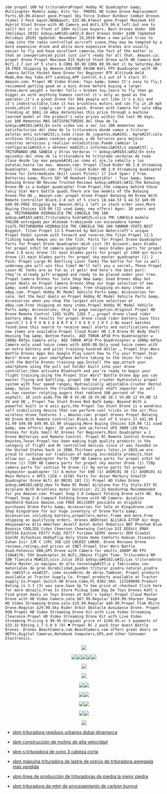 
```
sbm propel 100 hd trituradoraPropel Hobby RC Quadcopter &amp; Multicopter Models &amp; Kits for. PROPEL HD Video Drone Replacement Parts.$9.99.Almost gone.Propel Sky Force Indoor Outdoor Combat Drones (Camo) 2 Pack &quot;NEW&quot; $32.00.Almost gone.Propel Maximum X15 Hybrid Stunt Drone with HD Camera and WiFi.$79.99.6 left.Got one to sell? Get it in front of 160+ million buyers. Best Drones Under 100 [Holidays 2019] &nbsp;&#0183;&#32;9 Best Drones Under $100 [Updated Holidays 2019] Updated: November 18,2019 When a new pilot tries to jump into the radio controlled aircraft scene,they may be tempted by a more expensive drone and while more expensive drones are usually easier to fly and have excellent cameras,the fact of the matter is that an inexperienced pilot just isn’t ready for all that. Amazon.ca: propel drone Propel Maximum X15 Hybrid Stunt Drone with HD Camera And Wifi.2.7 out of 5 stars 8.CDN$ 89.99 CDN$ 89.99.Get it by Saturday,Dec 28.FREE Shipping by Amazon.EACHINE E61HW WiFi FPV Quadcopter with HD Camera Selfie Pocket Nano Drone for Beginner RTF Altitude Hold Mode,One Key Take Off Landing,APP Control.4.2 out of 5 stars 37. Amazon.com: Propel HD Video Drone: Toys &amp; Games It's easy to fly,I reccomend getting good on a mini drone before buying a larger drone,more weight = harder falls = broken toy,learn to fly then go bigger,as with anything humans control it's only as good as the operator,it's a great drone for 80$ people act like it's a dji and it's indestructible,like it has brushless motors and can fly in 20 mph winds,which it simply can't you paid. Drones with Camera for sale eBay Trending at $661.24 eBay determines this price through a machine learned model of the product's sale prices within the last 90 days. Los 100 Momentos MAS SATISFACTORIOS del Show de la. &nbsp;&#0183;&#32;En este video vas a ver los 100 momentos mas satisfactorios del show de la trituradora donde vamos a triturar pelotas anti estr&#233;s,toda clase de juguetes,m&#243;. Agr&#237;cola archivos Utilizamos cookies propias y de terceros para mejorar nuestros servicios y realizar estadisticas.Puede cambiar la configuraci&#243;n u obtener m&#225;s informaci&#243;n aqu&#237; … TRITURANDO UNA SANDIA y Otras Verduras !! &nbsp;&#0183;&#32;En este episodio del show de la trituradora he triturado verduras de toda clase desde las mas peque&#241;as como el ajo,la cebolla y las patatas,hasta las mas. Amazon.com: Propel Cloud Rider HD 2.0 Streaming Quadcopter. Amazon.com: Propel Cloud Rider HD 2.0 Streaming Quadcopter Drone for Intermediate Skill Level Pilots! 17 Inch Span! 2 Free Batteries &amp; Micro SD! VR Headset Compatible! : Toys &amp; Games Batwing Drone HD Review Trusted Reviews &nbsp;&#0183;&#32;The Batwing Drone HD is a budget quadcopter from Propel,the company behind those fancy Star Wars battle quads.There are two models of the Batwing Drone.The HD … Amazon.com: propel drone Propel Batwing Hd Drone With Remote Controller Black.2.8 out of 5 stars 18.$44.53 $ 44.53 $49.99 $49.99.FREE Shipping by Amazon.Only 1 left in stock order soon.More Buying Choices $19.99 (12 used &amp; new offers) Ages: 10 years and up. TRITURADORA HIDRAULICA TMC CANCELA THG 100 &nbsp;&#0183;&#32;Trituradora hidr&#225;ulica TMC CANCELA modelo THG100 entregada por Aldimak trabajando con excavadora Yanmar Vio75.TRITURADORA HIDRAULICA TMC CANCELA THG 100 YANMAR VIO75.BEST Biggest. Titan Propel 13.5 Powered by Native Watercraft’s unique Propel Pedal system with forward and reverse,the Titan Propel 13.5 fishing kayak keeps you on the fish. Parts for Propel Drone Quadcopter Parts for Propel Drone Quadcopter.Wish List (0) Account;.main blades for propel orbit hd camera quadcopter (1) main blades parts for propel atom 1.0 mini drone (3) main blades parts for propel pl 1460 air micro drone (2) main blades parts for propel sky master quadcopter (1) 2 Pack: Propel Large RC Battling Laser Tanks The battle for fun is well underway,who will win this time? We’ll tell you a secret… These Propel Laser RC Tanks are as fun as it gets! And here’s the best part: they’re already gift wrapped and ready to be placed under your tree. Propel Camera Drones for Sale Shop New &amp; Used Drones eBay Get great deals on Propel Camera Drones.Shop our huge selection of new &amp; used drones.Low prices &amp; free shipping on many items at eBay.com. Propel Hobby RC Model Vehicle Parts &amp; Accessories for sale. Get the best deals on Propel Hobby RC Model Vehicle Parts &amp; Accessories when you shop the largest online selection at eBay.com.Free shipping on many items.Propel Hobby RC Model Vehicle Parts &amp; Accessories; Skip to page navigation.Original Propel HD Drone Remote Control 1281 VLEPL 1281 T.… propel drone cloud rider battery eBay 0 results for propel drone cloud rider battery.Save this search.7 S 0 P O N S O A R P A 7 E E D U J 0 F J.No exact matches found.Save this search to receive email alerts and notifications when new items are available.Propel Cloud Rider HD 2.0 Drone RC Body Shell Housing Top &amp; Bottom Panels. AEE TORUK AP10 Pro Quadrocopter w 1080p 60fps Camera only. AEE TORUK AP10 Pro Quadrocopter w 1080p 60fps Camera only used twice comes with $450.00.Only used twice comes with an extra battery and pilot training hundred dollar … Propel Star Wars Battle Drones Apps bei Google Play Learn how to fly your Propel Star Wars™ drone on your smartphone before taking to the skies for real with the Battle Drones training app.Install the app,attach your smartphone using the pull out holder built into your drone controller,then activate Bluetooth and you’re ready to begin your flight training.Using the Propel Star Wars™ Battle Drone app you can master flying and battling. propel 100 hd crusher Hydrostatic propel system with four speed ranges; Hydraulically adjustable.Crusher Rental &amp; Sales feature the CrushBoss horizontal shaft impactor as well as.two counter rotating augers that reblend 100 percent of the asphalt; 18 inch wide.The HD 8 VV,HD 10 VV,HD 10 C VV,HD 12 VV,HD 13 VV and HD … Propel Tau Stunt Drone Bed Bath &amp; Beyond With a powerful built in 6 axis gyro,the Propel Tau Stunt Drone is a wondrous self stabilizing device that can perform cool tricks in the air.This wireless drone features 3 … Amazon.com: propel drones Propel Batwing Hd Drone With Remote Controller Black.3.0 out of 5 stars 17.$41.99 $ 41.99 $49.99 $49.99.$3.99 shipping.More Buying Choices $19.99 (11 used &amp; new offers) Ages: 10 years and up.Force1 UFO 3000 LED Mini Drones for Kids Small RC Drones for Beginners,Mini Quadcopter w 2 Drone Batteries and Remote Control. Propel RC Remote Control Drones Houston,Texas Propel has been making high quality products in the category of flight and RC controlled devices since it was founded in the United States back in 2006.Thirteen years later,in 2019,we are proud to continue our tradition of making incredible products,that allow our … Quadcopter Parts 720P HD Camera parts for propel orbit hd drone (1) 720V HD Camera parts for propel sky master drone (1) 720p camera parts for contixo f6 drone (1) 9g servo parts for propel skymaster quadcopter (1) A motor for k90 (1) AVDRC01 39 (1) AVDRC01 41 Main Motors x 4PCS (2CW + 2CCW) Parts for Avier Merkury Stealth Quadcopter Drone Wifi AV DRC01 101 (1) Propel HD Video Drone &nbsp;&#0183;&#32;How To Make RC Model Airplane Fun Fly Style.DIY RC Airplane With Brushless motor Duration: 21:32.KendinYap Recommended for you Amazon.com: Propel Snap 2.0 Compact Folding Drone with HD. Buy Propel Snap 2.0 Compact Folding Drone with HD Camera: Aviation Handheld Radios Amazon.com FREE DELIVERY possible on eligible purchases Drone Parts &amp; Accessories for Sale at Kingsdrone.com Shop Kingsdrone for our huge inventory of Drone Parts &amp; Accessories including battery,propellers,motor,frame and more.Free shipping on qualifying orders. Drones AKDSteel ALLCACA ATTOP Air Hogs Akoyovwerve Alta Amerteer Anself Autel Autel Robotics BBT Phantom Blue Bzoosio COOLIGG Ccdes Cheerson Cheerwing Contixo DJI EEEkit EMAX EOTVIA Eachine FQ777 FuQi FQ777 Furibee GEPRC Generic OEM GlowSol GoolRC Hifashion HobbyFlip Holy Stone Home Comforts Hubsan Itsaskin Iuhan Ixir JJR C JJRC JXD LEX LNCDIS LNKOO. Drone Reviews Drone reviews,ratings,and prices at CNET.Propel Star Wars Battle Quad.Potensic D60,GPS Drone with Camera for adults,1080P HD FPV 110&#176; FOV Quadcopter,5G WiFi,20mins Flight Time. Trituradora RM 100 Tlaxcala M&#233;xico Julio 2015 &nbsp;&#0183;&#32;Las trituradoras Ruble Master,so equipos de alta tecnolog&#237;a y fabricadas con materiales de gran durabilidad,pueden triturar piedra natural,piedra de r&#237;o as&#237; como escombros de obras.Tambien. Propel products available at Tractor Supply Co. Propel products available at Tractor Supply Co.Propel Switch HD Drone,Camo,PL 0302.SKU: 137209699.Product Rating is 3.3 (3) was save.Save Up To See price at checkout Click here for more details.Free In Store Pickup Same Day De Toys Drones Kohl's Find great deals on Toys Drones at Kohl's today!.Propel Cloud Master Drone with HD Video Camera.sale.$67.99.Regular $169.99.Sharper Image HD Video Streaming Drone.sale.$19.99.Regular $49.99.Propel Flek Micro Drone.Regular.$29.99.Sky Rider Orbit Obstacle Avoidance Drone. Propel HSN Propel HD Video Streaming Drone Kit with Live Video Streaming Clearance.Propel HD Video Streaming Drone Kit with Live Video Streaming Pricing $ 99.95.Original price of $199.95.or 3 payments of $33.32 Rating.1.7 5.0 9 (9) ♥ Propel RC 2 pack Star Quest Battle Drones. Drones BeachCamera.com BeachCamera.com offers great deals on HDTVs,Digital Cameras,Notebook Computers,GPS,and other Consumer Electronics. 
```

<div align="center">

<a href="https://es-crusher.shibang-china.com/github&k=sbm+propel+100+hd+trituradora"><img src="https://static.shibang-china.com/es/crusher/logo.jpg"></a>

<a href="https://es-crusher.shibang-china.com/github&k=sbm+propel+100+hd+trituradora"><img src="https://static.shibang-china.com/es/crusher/index.jpg"></a><a href="https://es-crusher.shibang-china.com/material.htmlgithub&k=sbm+propel+100+hd+trituradora"><img src="https://static.shibang-china.com/es/crusher/material.jpg"></a><a href="https://es-crusher.shibang-china.com/application.htmlgithub&k=sbm+propel+100+hd+trituradora"><img src="https://static.shibang-china.com/es/crusher/application.jpg"></a><a href="https://es-crusher.shibang-china.com/aboutus.htmlgithub&k=sbm+propel+100+hd+trituradora"><img src="https://static.shibang-china.com/es/crusher/aboutus.jpg"></a><a href="https://es-crusher.shibang-china.com/contact.htmlgithub&k=sbm+propel+100+hd+trituradora"><img src="https://static.shibang-china.com/es/crusher/contact.jpg"></a>

<a href="https://es-crusher.shibang-china.com/github&k=sbm+propel+100+hd+trituradora"><img src="https://static.shibang-china.com/es/crusher/banner.jpg"></a>

<a href="https://swt.shibang-china.com/github&k=sbm+propel+100+hd+trituradora"><img src="https://static.shibang-china.com/es/crusher/text.jpg"></a>

<a href="https://swt.shibang-china.com/github&k=sbm+propel+100+hd+trituradora"><img src="https://static.shibang-china.com/es/crusher/chat.jpg"></a><a href="https://es-crusher.shibang-china.com/contact.htmlgithub&k=sbm+propel+100+hd+trituradora"><img src="https://static.shibang-china.com/es/crusher/message.jpg"></a>

<a href="https://es-crusher.shibang-china.com/products/pe.htmlgithub&k=sbm+propel+100+hd+trituradora"><img src="https://static.shibang-china.com/es/crusher/pe.jpg"></a><a href="https://es-crusher.shibang-china.com/products/pf.htmlgithub&k=sbm+propel+100+hd+trituradora"><img src="https://static.shibang-china.com/es/crusher/pf.jpg"></a>

<a href="https://es-crusher.shibang-china.com/products/hpt.htmlgithub&k=sbm+propel+100+hd+trituradora"><img src="https://static.shibang-china.com/es/crusher/hpt.jpg"></a><a href="https://es-crusher.shibang-china.com/products/vsi.htmlgithub&k=sbm+propel+100+hd+trituradora"><img src="https://static.shibang-china.com/es/crusher/vsi.jpg"></a>

<a href="https://es-crusher.shibang-china.com/products/klv.htmlgithub&k=sbm+propel+100+hd+trituradora"><img src="https://static.shibang-china.com/es/crusher/klv.jpg"></a><a href="https://es-crusher.shibang-china.com/products/portable.htmlgithub&k=sbm+propel+100+hd+trituradora"><img src="https://static.shibang-china.com/es/crusher/portable.jpg"></a>

<a href="https://swt.shibang-china.com/github&k=sbm+propel+100+hd+trituradora"><img src="https://static.shibang-china.com/es/crusher/case.jpg"></a>

</div>


* [sbm trituradora residuos urbanos dubai dinamarca](sbm%20trituradora%20residuos%20urbanos%20dubai%20dinamarca.md)

* [sbm construcción de molino de alta velocidad](sbm%20construcci%C3%B3n%20de%20molino%20de%20alta%20velocidad.md)

* [sbm s trituradora de cono 3 cabeza corta](sbm%20s%20trituradora%20de%20cono%203%20cabeza%20corta.md)

* [sbm máquina trituradora de lastre de precio de trituradora agregada más vendida](sbm%20m%C3%A1quina%20trituradora%20de%20lastre%20de%20precio%20de%20trituradora%20agregada%20m%C3%A1s%20vendida.md)

* [sbm línea de producción de trituradoras de piedra la mejor piedra](sbm%20l%C3%ADnea%20de%20producci%C3%B3n%20de%20trituradoras%20de%20piedra%20la%20mejor%20piedra.md)

* [sbm trituradora de mtm de procesamiento de carbón bunyut](sbm%20trituradora%20de%20mtm%20de%20procesamiento%20de%20carb%C3%B3n%20bunyut.md)